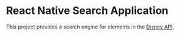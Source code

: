 # React Native Search Application

This project provides a search engine for elements in the [Disney API](https://disneyapi.dev/).


